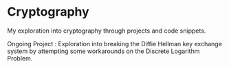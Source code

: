 # Cryptography
My exploration into cryptography through projects and code snippets. 

Ongoing Project : Exploration into breaking the Diffie Hellman key exchange system by attempting some workarounds on the Discrete Logarithm Problem.  
